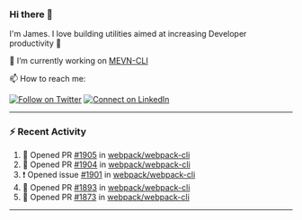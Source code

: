 ### Hi there 👋

I'm James. I love building utilities aimed at increasing Developer productivity :raised_hands: 

🔭 I’m currently working on [MEVN-CLI](https://github.com/madlabsinc/mevn-cli)

📫 How to reach me:

[![Follow on Twitter](https://img.shields.io/badge/--twitter?label=Twitter&logo=Twitter&style=social)](https://twitter.com/james_madhacks) [![Connect on LinkedIn](https://img.shields.io/badge/--linkedin?label=LinkedIn&logo=LinkedIn&style=social)](https://www.linkedin.com/in/jamesgeorge007)

---

### :zap: Recent Activity

<!--START_SECTION:activity-->
1. 💪 Opened PR [#1905](https://github.com/webpack/webpack-cli/pull/1905) in [webpack/webpack-cli](https://github.com/webpack/webpack-cli)
2. 💪 Opened PR [#1904](https://github.com/webpack/webpack-cli/pull/1904) in [webpack/webpack-cli](https://github.com/webpack/webpack-cli)
3. ❗️ Opened issue [#1901](https://github.com/webpack/webpack-cli/issues/1901) in [webpack/webpack-cli](https://github.com/webpack/webpack-cli)
4. 💪 Opened PR [#1893](https://github.com/webpack/webpack-cli/pull/1893) in [webpack/webpack-cli](https://github.com/webpack/webpack-cli)
5. 💪 Opened PR [#1873](https://github.com/webpack/webpack-cli/pull/1873) in [webpack/webpack-cli](https://github.com/webpack/webpack-cli)
<!--END_SECTION:activity-->

---

<!--
**jamesgeorge007/jamesgeorge007** is a ✨ _special_ ✨ repository because its `README.md` (this file) appears on your GitHub profile.

Here are some ideas to get you started:

- 🌱 I’m currently learning ...
- 👯 I’m looking to collaborate on ...
- 🤔 I’m looking for help with ...
- 💬 Ask me about ...
- 😄 Pronouns: ...
- ⚡ Fun fact: ...
-->
